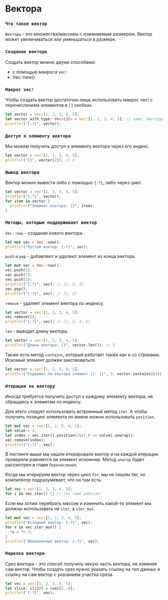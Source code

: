 # Вектора

### `Что такое вектор`
`Векторы` - это множества/массивы с изменяемым размером.
Вектор может увеличиваться или уменьшаться в размере.

### `Создание вектора`
Создать вектор можно двумя способами:
  - с помощью макроса `vec!`
  - Vec::new()

### `Макрос vec!`
Чтобы создать вектор достаточно лишь использовать макрос vec! с перечислением элементов в `[]` скобках.
```rust
let vector = vec![1, 2, 3, 4, 5];
let vector_with_type: Vec<i32> = vec![1, 2, 3, 4, 5]; // name: Vec<typesize> 
println!("{:?}", vector);
```

### `Доступ к элементу вектора`
Мы можем получить доступ к элементу вектора через его индекс.
```rust
let vector = vec![1, 2, 3, 4, 5];
println!("{}", vector[2]); // 3
```

### `Вывод вектора`
Вектор можно вывести либо с помощью `{:?}`, либо через цикл.
```rust
let vector = vec![1, 2, 3, 4, 5];
println!("{:?}", vector);
for item in vector {
  println!("Элемент вектора: {}", item);
}
```

### `Методы, которые поддерживает вектор`
`Vec::new` - создание нового вектора.
```rust
let mut vec = Vec::new();
println!("Пустой вектор: {:?}", vec);
```

`push` и `pop` - добавляют и удаляют элемент из конца вектора.
```rust
let mut vec = Vec::new();
vec.push(1);
vec.push(2);
vec.push(3);
println!("{:?}", vec); // [1, 2, 3]
vec.pop();
println!("{:?}", vec); // [1, 2]
```

`remove` - удаляет элемент вектора по индексу.
```rust
let vector = vec![1, 2, 3, 4, 5];
vec.remove(2);
println!("{:?}", vec); // [1, 2, 4, 5]
```

`len` - выводит длину вектора.
```rust
let vector = vec![1, 2, 3, 4, 5];
println!("Длина вектора: {}", vector.len()); // 5
```

Также есть метод `contains`, который работает также как и со строками. Искомый элемент должен заиствоваться.
```rust
let vector = vec![1, 2, 3, 4, 5];
println!("Содержит ли вектора элемент {}: {}", 3, vector.contains(&3));
```

### `Итерация по вектору`
Иногда требуется получить доступ к каждому элементу вектора, не обращаясь к элеметам по индексу.

Для этого следует использовать встроенный метод `iter`.
А чтобы получить позицию элемента по имене можно использовать `position`.
```rust
let mut vec = vec![1, 2, 3, 4, 5];
let value = 2;
let index = vec.iter().position(|&r| r == value).unwrap();
vec.remove(index);
println!("{:?}", vec);
```
В листинге выше мы нашли итерировали вектор и на каждой итерации проверяли равняется ли элемент искомому. Метод `unwrap` будет рассмотрен в главе `Перечисления`.

Когда мы итерируем вектор через цикл `for`, мы не пишем iter, но компилятор подразумевает, что он там есть.
```rust
let vec = vec![1, 2, 3, 4, 5];
for i in vec.iter() {} // так тоже работает
```

Если мы хотим перебрать массив и изменить какой-то элемент мы должны использовать не `iter`, а `iter_mut`.
```rust
let mut vec = vec![1, 2, 3, 4, 5];
println!("Исходный вектор: {:?}", vec);
for x in vec.iter_mut() {
  *x = *= 3;
}
println!("Обновленный вектор: {:?}", vec);
```

### `Нарезка вектора`
Срез вектора - это способ получить некую часть вектора, не изменяя сам вектор. Чтобы создать срез нужно указать ссылку на тип данных и ссылку на сам вектор с указанием участка среза.
```rust
let vec = vec![1, 2, 3, 4, 5];
let slice: &[i32] = &vec[2..4];
println!("{:?}", vec);
```